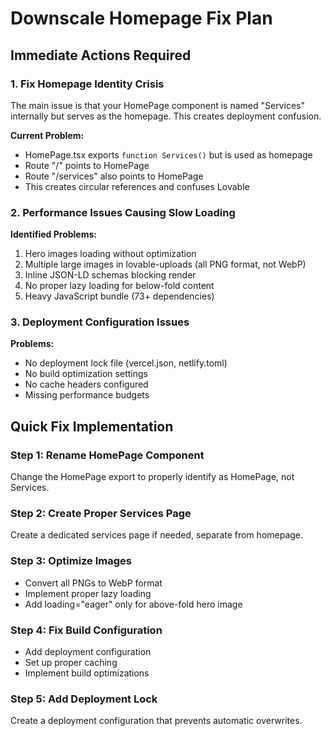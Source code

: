 # Downscale Homepage Fix Plan

## Immediate Actions Required

### 1. Fix Homepage Identity Crisis
The main issue is that your HomePage component is named "Services" internally but serves as the homepage. This creates deployment confusion.

**Current Problem:**
- HomePage.tsx exports `function Services()` but is used as homepage
- Route "/" points to HomePage
- Route "/services" also points to HomePage
- This creates circular references and confuses Lovable

### 2. Performance Issues Causing Slow Loading

**Identified Problems:**
1. Hero images loading without optimization
2. Multiple large images in lovable-uploads (all PNG format, not WebP)
3. Inline JSON-LD schemas blocking render
4. No proper lazy loading for below-fold content
5. Heavy JavaScript bundle (73+ dependencies)

### 3. Deployment Configuration Issues

**Problems:**
- No deployment lock file (vercel.json, netlify.toml)
- No build optimization settings
- No cache headers configured
- Missing performance budgets

## Quick Fix Implementation

### Step 1: Rename HomePage Component
Change the HomePage export to properly identify as HomePage, not Services.

### Step 2: Create Proper Services Page
Create a dedicated services page if needed, separate from homepage.

### Step 3: Optimize Images
- Convert all PNGs to WebP format
- Implement proper lazy loading
- Add loading="eager" only for above-fold hero image

### Step 4: Fix Build Configuration
- Add deployment configuration
- Set up proper caching
- Implement build optimizations

### Step 5: Add Deployment Lock
Create a deployment configuration that prevents automatic overwrites.